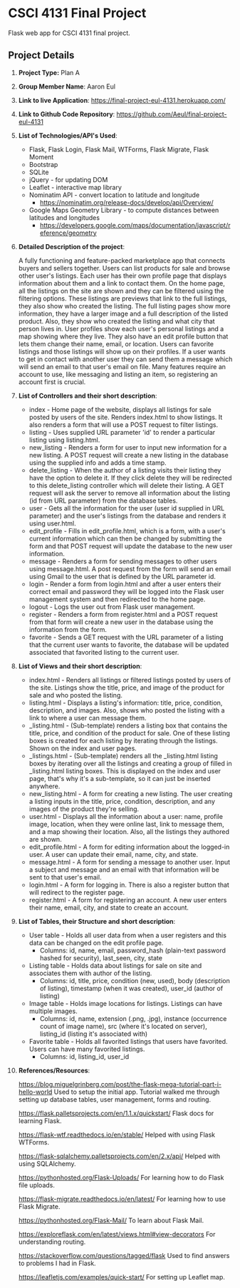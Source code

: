 # CSCI 4131 Final Project
Flask web app for CSCI 4131 final project.

## Project Details
1. **Project Type:** Plan A
2. **Group Member Name**: Aaron Eul
3. **Link to live Application**: https://final-project-eul-4131.herokuapp.com/
4. **Link to Github Code Repository**: https://github.com/Aeul/final-project-eul-4131
5. **List of Technologies/API's Used**:

    * Flask, Flask Login, Flask Mail, WTForms, Flask Migrate, Flask Moment
    * Bootstrap
    * SQLite
    * jQuery - for updating DOM
    * Leaflet - interactive map library
    * Nominatim API - convert location to latitude and longitude
        * https://nominatim.org/release-docs/develop/api/Overview/
    * Google Maps Geometry Library - to compute distances between latitudes and longitudes
        * https://developers.google.com/maps/documentation/javascript/reference/geometry

6. **Detailed Description of the project**:

    A fully functioning and feature-packed marketplace app that connects buyers and sellers together.
    Users can list products for sale and browse other user's listings. Each user has their own profile page
    that displays information about them and a link to contact them.
    On the home page, all the listings on the site are shown and they can
    be filtered using the filtering options. These listings are previews that link to the full listings, they
    also show who created the
    listing. The full listing pages show more information, they have a larger image and a full description of the listed
    product. Also, they show who created the listing and what city that person lives in.
    User profiles show each user's personal listings and a map showing where they live. They also have
    an edit profile button that lets them change their name, email, or location. Users can favorite listings
    and those listings will show up on their profiles. If a user wants to get in contact with another user
    they can send them a message which will send an email to that user's email on file. Many features require
    an account to use, like messaging and listing an item, so registering an account first is crucial.
    

7. **List of Controllers and their short description**:

    * index - Home page of the website, displays all listings for sale posted by users of the site.
    Renders index.html to show listings. It also renders a form that will use a POST request to filter listings.
    * listing - Uses supplied URL parameter 'id' to render a particular listing using listing.html.
    * new_listing - Renders a form for user to input new information for a new listing. A POST request will
    create a new listing in the database using the supplied info and adds a time stamp.
    * delete_listing - When the author of a listing visits their listing they have the option to
    delete it. If they click delete they will be redirected to this delete_listing controller which will delete their
    listing. A GET request will ask the server to remove all information about the listing (id from URL parameter)
    from the database tables.
    * user - Gets all the information for the user (user id supplied in URL parameter) and the user's listings from 
    the database and renders it using user.html.
    * edit_profile - Fills in edit_profile.html, which is a form, with a user's current information which can then be
    changed by submitting the form and that POST request will update the database to the new user information.
    * message - Renders a form for sending messages to other users using message.html. A post request from the form 
    will send an email using Gmail to the user that is defined by the URL parameter id.
    * login - Render a form from login.html and after a user enters their correct email and password they will be
    logged into the Flask user management system and then redirected to the home page.
    * logout - Logs the user out from Flask user management.
    * register - Renders a form from register.html and a POST request from that form will create a new user in the
    database using the information from the form.
    * favorite - Sends a GET request with the URL parameter of a listing that the current user wants to favorite,
    the database will be updated associated that favorited listing to the current user.

8. **List of Views and their short description**:
    
    * index.html - Renders all listings or filtered listings posted by users of the site.
    Listings show the title, price, and image of the product for sale and who posted the listing.
    * listing.html - Displays a listing's information: title, price, condition, description, and images.
    Also, shows who posted the listing with a link to where a user can message them.
    * _listing.html - (Sub-template) renders a listing box that contains the title, price, and condition of the
    product for sale. One of these listing boxes is created for each listing by iterating through the
    listings. Shown on the index and user pages.
    * _listings.html - (Sub-template) renders all the _listing.html listing boxes by iterating over all the
    listings and creating a group of filled in _listing.html listing boxes. This is displayed on the index
    and user page, that's why it's a sub-template, so it can just be inserted anywhere.
    * new_listing.html - A form for creating a new listing. The user creating a listing inputs in the
    title, price, condition, description, and any images of the product they're selling. 
    * user.html - Displays all the information about a user: name, profile image, location, when they were online last,
    link to message them, and a map showing their location. Also, all the listings they authored are shown.
    * edit_profile.html - A form for editing information about the logged-in user. A user can update their
    email, name, city, and state.
    * message.html - A form for sending a message to another user. Input a subject and message and an email
    with that information will be sent to that user's email.
    * login.html - A form for logging in. There is also a register button that will redirect to the register page. 
    * register.html - A form for registering an account. A new user enters their name, email, city, and state
    to create an account.
    
9. **List of Tables, their Structure and short description**:

    * User table - Holds all user data from when a user registers and this data can be changed on the edit profile page.
        * Columns: id, name, email, password_hash (plain-text password hashed for security), last_seen, city, state
    * Listing table - Holds data about listings for sale on site and associates them with author of the listing.
        * Columns: id, title, price, condition (new, used), body (description of listing), timestamp (when it was created), user_id (author of listing)
    * Image table - Holds image locations for listings. Listings can have multiple images.
        * Columns: id, name, extension (.png, .jpg), instance (occurrence count of image name),
        src (where it's located on server), listing_id (listing it's associated with)
    * Favorite table - Holds all favorited listings that users have favorited. Users can have many favorited listings.
        * Columns: id, listing_id, user_id

10. **References/Resources**:

    https://blog.miguelgrinberg.com/post/the-flask-mega-tutorial-part-i-hello-world
    Used to setup the initial app. Tutorial walked me through setting up database tables, user management, forms and routing.
    
    https://flask.palletsprojects.com/en/1.1.x/quickstart/
    Flask docs for learning Flask.
    
    https://flask-wtf.readthedocs.io/en/stable/
    Helped with using Flask WTForms.
    
    https://flask-sqlalchemy.palletsprojects.com/en/2.x/api/
    Helped with using SQLAlchemy.
    
    https://pythonhosted.org/Flask-Uploads/
    For learning how to do Flask file uploads.
    
    https://flask-migrate.readthedocs.io/en/latest/
    For learning how to use Flask Migrate.
    
    https://pythonhosted.org/Flask-Mail/ To learn about Flask Mail.

    https://exploreflask.com/en/latest/views.html#view-decorators
    For understanding routing.
    
    https://stackoverflow.com/questions/tagged/flask
    Used to find answers to problems I had in Flask.
    
    https://leafletjs.com/examples/quick-start/
    For setting up Leaflet map.

